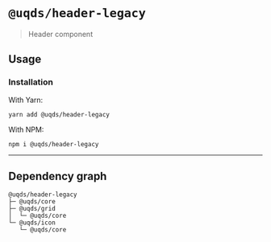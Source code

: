 # `@uqds/header-legacy`

> Header component

## Usage

### Installation

With Yarn:

```shell
yarn add @uqds/header-legacy
```

With NPM:

```shell
npm i @uqds/header-legacy
```

---

## Dependency graph

```shell
@uqds/header-legacy
├─ @uqds/core
├─ @uqds/grid
│  └─ @uqds/core
└─ @uqds/icon
   └─ @uqds/core
```
